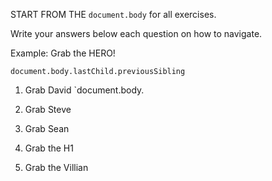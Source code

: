 START FROM THE `document.body` for all exercises.

Write your answers below each question on how to navigate.

Example: Grab the HERO!

`document.body.lastChild.previousSibling`

1. Grab David
   `document.body.
2. Grab Steve

3. Grab Sean

4. Grab the H1

5. Grab the Villian

